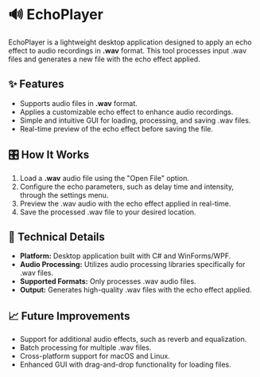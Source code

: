 <!DOCTYPE html>
<html>
<body>
    <h1>🔊 EchoPlayer</h1>
    <p>
        EchoPlayer is a lightweight desktop application designed to apply an echo effect to audio recordings in <strong>.wav</strong> format. This tool processes input .wav files and generates a new file with the echo effect applied.
    </p>
    <h2>✨ Features</h2>
    <ul>
        <li>Supports audio files in <strong>.wav</strong> format.</li>
        <li>Applies a customizable echo effect to enhance audio recordings.</li>
        <li>Simple and intuitive GUI for loading, processing, and saving .wav files.</li>
        <li>Real-time preview of the echo effect before saving the file.</li>
    </ul>
    <h2>🎛️ How It Works</h2>
    <ol>
        <li>Load a <strong>.wav</strong> audio file using the "Open File" option.</li>
        <li>Configure the echo parameters, such as delay time and intensity, through the settings menu.</li>
        <li>Preview the .wav audio with the echo effect applied in real-time.</li>
        <li>Save the processed .wav file to your desired location.</li>
    </ol>
    <h2>📂 Technical Details</h2>
    <ul>
        <li><strong>Platform:</strong> Desktop application built with C# and WinForms/WPF.</li>
        <li><strong>Audio Processing:</strong> Utilizes audio processing libraries specifically for .wav files.</li>
        <li><strong>Supported Formats:</strong> Only processes .wav audio files.</li>
        <li><strong>Output:</strong> Generates high-quality .wav files with the echo effect applied.</li>
    </ul>
    <h2>📈 Future Improvements</h2>
    <ul>
        <li>Support for additional audio effects, such as reverb and equalization.</li>
        <li>Batch processing for multiple .wav files.</li>
        <li>Cross-platform support for macOS and Linux.</li>
        <li>Enhanced GUI with drag-and-drop functionality for loading files.</li>
    </ul>
</body>
</html>

